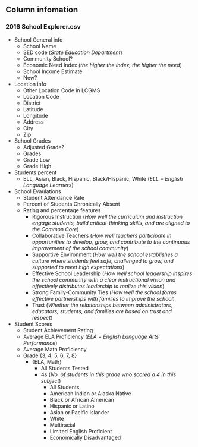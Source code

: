 ## Column infomation
### 2016 School Explorer.csv

- School General info
    - School Name
    - SED code (_State Education Department_)
    - Community School?
    - Economic Need Index (_the higher the index, the higher the need_)
    - School Income Estimate
    - New?
- Location info
    - Other Location Code in LCGMS
    - Location Code
    - District
    - Latitude
    - Longitude
    - Address
    - City
    - Zip
- School Grades
    - Adjusted Grade?
    - Grades
    - Grade Low
    - Grade High
- Students percent
    - ELL, Asian, Black, Hispanic, Black/Hispanic, White (_ELL = English Language Learners_)
- School Evaulations
    - Student Attendance Rate 
    - Percent of Students Chronically Absent
    - Rating and percentage features
        - Rigorous Instruction (_How well the curriculum and instruction engage students, build critical-thinking skills, and are aligned to the Common Core_)
        - Collaborative Teachers (_How well teachers participate in opportunities to develop, grow, and contribute to the continuous improvement of the school community_)
        - Supportive Environment (_How well the school establishes a culture where students feel safe, challenged to grow, and supported to meet high expectations_)
        - Effective School Leadership (_How well school leadership inspires the school community with a clear instructional vision and effectively distributes leadership to realize this vision_)
        - Strong Family-Community Ties (_How well the school forms effective partnerships with families to improve the school_)
        - Trust (_Whether the relationships between administrators, educators, students, and families are based on trust and respect_)
- Student Scores
    - Student Achievement Rating
    - Average ELA Proficiency (_ELA = English Language Arts Performance_)
    - Average Math Proficiency
    - Grade {3, 4, 5, 6, 7, 8}
        - {ELA, Math}
            - All Students Tested
            - 4s (_No. of students in this grade who scored a 4 in this subject_)
                - All Students
                - American Indian or Alaska Native
                - Black or African American
                - Hispanic or Latino
                - Asian or Pacific Islander
                - White
                - Multiracial
                - Limited English Proficient
                - Economically Disadvantaged
